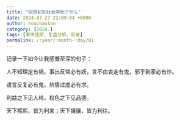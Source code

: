 ```yaml
---
title: "回想初到社会学到了什么"
date: 2024-07-27 22:09:04 +0800
author: hoochanlon
category: [2024.]
tags: [事件还原、复盘分析、反省]
permalink: /:year/:month-:day/01
---
```

记录一下如今让我感慨至深的句子：

人不知理定有祸，事出反常必有妖，言不由衷定有鬼，邪乎到家必有诈。

语言反复必有鬼，热情过度必有求。

利益之下见人格，权色之下见品德。

天下熙熙，皆为利来；天下攘攘，皆为利往。